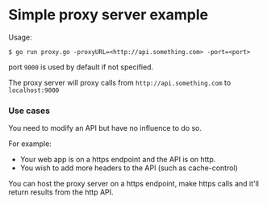 # Simple proxy server example

Usage:

    $ go run proxy.go -proxyURL=<http://api.something.com> -port=<port>

port `9000` is used by default if not specified.

The proxy server will proxy calls from `http://api.something.com` to `localhost:9000`

### Use cases
You need to modify an API but have no influence to do so.

For example:

* Your web app is on a https endpoint and the API is on http.
* You wish to add more headers to the API (such as cache-control)

You can host the proxy server on a https endpoint, make https calls and it'll return results from the http API.
